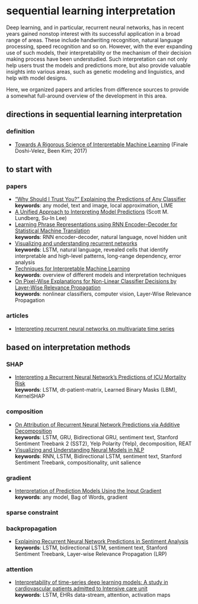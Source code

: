 # sequential learning interpretation
Deep learning, and in particular, recurrent neural networks, has in recent years gained nonstop interest with its successful application in a broad range of areas. These include handwriting recognition, natural language processing, speed recognition and so on. However, with the ever expanding use of such models, their interpretability or the mechanism of their decision making process have been understudied. Such interpretation can not only help users trust the models and predictions more, but also provide valuable insights into various areas, such as genetic modeling and linguistics, and help with model designs.

Here, we organized papers and articles from difference sources to provide a somewhat full-around overview of the development in this area.

## directions in sequential learning interpretation
### definition
- [Towards A Rigorous Science of Interpretable Machine Learning](https://arxiv.org/pdf/1702.08608.pdf) (Finale Doshi-Velez, Been Kim; 2017)

## to start with
### papers
- [“Why Should I Trust You?” Explaining the Predictions of Any Classifier](https://arxiv.org/pdf/1602.04938.pdf?ref=morioh.com)\
        **keywords**: any model, text and image, local approximation, LIME
- [A Unified Approach to Interpreting Model Predictions](https://proceedings.neurips.cc/paper/2017/file/8a20a8621978632d76c43dfd28b67767-Paper.pdf) (Scott M. Lundberg, Su-In Lee)
- [Learning Phrase Representations using RNN Encoder–Decoder for Statistical Machine Translation](https://arxiv.org/pdf/1406.1078.pdf?ref=https://codemonkey.link)\
        **keywords**: RNN encoder-decoder, natural language, novel hidden unit
- [Visualizing and understanding recurrent networks](https://arxiv.org/pdf/1506.02078.pdf?ref=https://codemonkey.link)\
        **keywords**: LSTM, natural language, revealed cells that identify interpretable and high-level patterns, long-range dependency, error analysis
- [Techniques for Interpretable Machine Learning](https://arxiv.org/pdf/1808.00033.pdf)\
        **keywords**: overview of different models and interpretation techniques
- [On Pixel-Wise Explanations for Non-Linear Classifier Decisions by Layer-Wise Relevance Propagation](https://journals.plos.org/plosone/article/file?id=10.1371/journal.pone.0130140&type=printable&ref=https://githubhelp.com)\
        **keywords**: nonlinear classifiers, computer vision, Layer-Wise Relevance Propagation


### articles
- [Interpreting recurrent neural networks on multivariate time series](https://towardsdatascience.com/interpreting-recurrent-neural-networks-on-multivariate-time-series-ebec0edb8f5a)


## based on interpretation methods
### SHAP
- [Interpreting a Recurrent Neural Network’s Predictions of ICU Mortality Risk](https://arxiv.org/pdf/1905.09865.pdf)\
        **keywords**: LSTM, dt-patient-matrix, Learned Binary Masks (LBM), KernelSHAP



### composition
- [On Attribution of Recurrent Neural Network Predictions via Additive Decomposition](https://arxiv.org/pdf/1903.11245.pdf)\
        **keywords**: LSTM, GRU, Bidirectional GRU, sentiment text, Stanford Sentiment Treebank 2 (SST2), Yelp Polarity (Yelp), decomposition, REAT
- [Visualizing and Understanding Neural Models in NLP](https://arxiv.org/pdf/1506.01066.pdf)\
        **keywords**: RNN, LSTM, Bidirectional LSTM, sentiment text, Stanford Sentiment Treebank, compositionality, unit salience


### gradient
- [Interpretation of Prediction Models Using the Input Gradient](https://arxiv.org/pdf/1611.07634.pdf?ref=https://githubhelp.com)\
        **keywords**: any model, Bag of Words, gradient


### sparse constraint


### backpropagation
- [Explaining Recurrent Neural Network Predictions in Sentiment Analysis](https://arxiv.org/pdf/1706.07206.pdf)\
        **keywords**: LSTM,  bidirectional LSTM, sentiment text, Stanford Sentiment Treebank, Layer-wise Relevance Propagation (LRP)


### attention
- [Interpretability of time-series deep learning models: A study in cardiovascular patients admitted to Intensive care unit](https://www.sciencedirect.com/science/article/pii/S1532046421002057)\
        **keywords**: LSTM, EHRs data-stream, attention, activation maps

